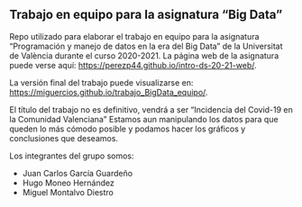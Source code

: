 Trabajo en equipo para la asignatura “Big Data”
-----------------------------------------------

Repo utilizado para elaborar el trabajo en equipo para la asignatura
“Programación y manejo de datos en la era del Big Data” de la
Universitat de València durante el curso 2020-2021. La página web de la
asignatura puede verse aquí:
<a href="https://perezp44.github.io/intro-ds-20-21-web/" class="uri">https://perezp44.github.io/intro-ds-20-21-web/</a>.

<!-- El párrafo de arriba has de dejarlo tal cual. No has de cambiar nada!!-->
<!-- En la linea de abajo has de sustituir "perezp44" por tu usuario de Github-->

La versión final del trabajo puede visualizarse en:
<a href="https://miguercios.github.io/trabajo_BigData_equipo/" class="uri">https://miguercios.github.io/trabajo_BigData_equipo/</a>.

<!-- Abajo podéis escribir lo que queráis, igual un resumen del trabajo, o ..., o ... pero al menos, tenéis que poner el título del trabajo y el nombre de los componentes del equipo-->

El título del trabajo no es definitivo, vendrá a ser “Incidencia del
Covid-19 en la Comunidad Valenciana” Estamos aun manipulando los datos
para que queden lo más cómodo posible y podamos hacer los gráficos y
conclusiones que deseamos.

Los integrantes del grupo somos:  
- Juan Carlos García Guardeño   
- Hugo Moneo Hernández   
- Miguel Montalvo Diestro  

<!-- Finalmente, acuérdate que cuando hayas hecho los cambios y hayas dejado este archivo como hayáis decidido, TENEIS que knittearlo para que los cambio se actualicen en el fichero Readme.md, que es el que finalmente se visualizará en Github-->
